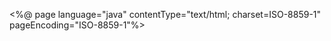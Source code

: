 <!-- https://github.com/darylrowland/angucomplete -->
<%@ page language="java" contentType="text/html; charset=ISO-8859-1"
    pageEncoding="ISO-8859-1"%>
<!DOCTYPE html PUBLIC "-//W3C//DTD HTML 4.01 Transitional//EN" "http://www.w3.org/TR/html4/loose.dtd">
<html>
<head>
<meta http-equiv="Content-Type" content="text/html; charset=ISO-8859-1">
<title>Insert title here</title>
 <meta name='viewport' content='width=device-width,initial-scale=1'>
 <script src="lib/com/org/util/nsImport.js"></script>
 <style>
 	/*from http://www.sanwebe.com/2013/10/css-html-form-styles*/
 	/* #### Dark Matter #### */
	.dark-matter {
	    margin-left: auto;
	    margin-right: auto;
	    max-width: 500px;
	    background: #555;
	    padding: 20px 30px 20px 30px;
	    color: #D3D3D3;
	    text-shadow: 1px 1px 1px #444;
	    border: none;
	    border-radius: 5px;
	    -webkit-border-radius: 5px;
	    -moz-border-radius: 5px;
	}
	.dark-matter h1 {
	    padding: 0px 0px 10px 40px;
	    display: block;
	    border-bottom: 1px solid #444;
	    margin: -10px -30px 30px -30px;
	}
	.dark-matter h1>span {
	    display: block;
	    font-size: 11px;
	}
	.dark-matter label {
	    display: block;
	    margin: 0px 0px 5px;
	}
	.dark-matter .labelSpan {
	    float: left;
	    width: 20%;
	    text-align: right;
	    padding-right: 10px;
	    margin-top: 10px;
	    font-weight: bold;
	}
	.dark-matter input[type="text"], .dark-matter input[type="email"], .dark-matter textarea, .dark-matter select {
	    border: none;
	    color: #525252;
	    height: 25px;
	    line-height:15px;
	    margin-bottom: 16px;
	    margin-right: 6px;
	    margin-top: 2px;
	    outline: 0 none;
	    padding: 5px 0px 5px 5px;
	    width: 70%;
	    border-radius: 2px;
	    -webkit-border-radius: 2px;
	    -moz-border-radius: 2px;
	    -moz-box-shadow: inset 0 1px 1px rgba(0, 0, 0, 0.075);
	    background: #DFDFDF;
	}
	.dark-matter select {
	    background: #DFDFDF no-repeat right;
	    background: #DFDFDF no-repeat right;
	    appearance:none;
	    -webkit-appearance:none; 
	    -moz-appearance: none;
	    text-indent: 0.01px;
	    text-overflow: '';
	    width: 70%;
	    height: 35px;
	    color: #525252;
	    line-height: 25px;
	}
	.dark-matter .button {
	    background: #FFCC02;
	    border: none;
	    padding: 10px 25px 10px 25px;
	    color: #585858;
	    border-radius: 4px;
	    -moz-border-radius: 4px;
	    -webkit-border-radius: 4px;
	    text-shadow: 1px 1px 1px #FFE477;
	    font-weight: bold;
	    box-shadow: 1px 1px 1px #3D3D3D;
	    -webkit-box-shadow:1px 1px 1px #3D3D3D;
	    -moz-box-shadow:1px 1px 1px #3D3D3D;
	}
	
	.dark-matter .button:hover {
	    color: #333;
	    background-color: #EBEBEB;
	}
 </style>
 <style>
  	.hbox 
	{
	  overflow-x:auto;
	  overflow-y:hidden;
	}
	
	.hbox > * 
	{
	  display: inline-block;
	   vertical-align: middle;
	  
	}
	
</style>
</head>
<body onload="loadHandler();">
	<template id="templateDemo">
			<div accessor-name="rendererBody" class="hbox" style="height:20px;">
				<label accessor-name="label1"></label>
				
				<label accessor-name="label2"></label>
			</div>
	</template>
 	<nsimport file="nsTextBox.js">
 	</nsimport>
	<form action="demo_form.asp" method="post" class="dark-matter">
		<h1>Contact Form<span>Please fill all the texts in the fields.</span></h1>
		<p>
			<label>
				<span class="labelSpan">User Name :</span>
				<ns-TextBox id="txtUserName" placeholder="User Name" type="text" class="nsTextBox" minChars="3" maxChars="10" restrict="A-Za-z-," 
							pattern="[a-zA-Z]{6,12}" required="true" showCustomValidation="true">
				</ns-TextBox> 
			</label>
			<label>
				<span class="labelSpan">Password :</span>
				<ns-TextBox id="txtPassword" placeholder="Password" class="nsTextBox" displayAsPassword="true" required="true" showCustomValidation="true">
		 		</ns-TextBox>
		 	</label>
			<label>
				<span class="labelSpan">Country :</span>
				<ns-TextBox id="txtAutoComplete" type="autocomplete" placeholder="Search Countries" listWidth="300" class="nsTextBox" required="true" labelField="name" 
 					enableMultipleSelection="false" enableKeyboardNavigation="true" customScrollerRequired="true" showCustomValidation="true">
		 		</ns-TextBox> 
			</label>
			<label>
				<span class="labelSpan">Subject :</span>
				<select name="selection">
					<option value="Job Inquiry">Job Inquiry</option>
					<option value="General Question">General Question</option>
				</select>
			</label>
			<label>
				<span>&nbsp;</span>
				<input type="submit" class="button" value="Submit">
			</label>
		</p>
	</form>
	<form style="max-width:300px;" action="">

		<input type="submit" value="Submit">
	</form>
	<button onclick="toggleRestrict()">Toggle Restrict</button>
	<button onclick="setText()">Set Text</button>
	
	<script>
	function setData(renderer,item,labelField,searchString)
	{
		if(renderer)
		{
			if(item && item[labelField])
			{
				var txtAutoComplete = document.querySelector("#txtAutoComplete");
				var htmlText = item[labelField];
				if(htmlText != txtAutoComplete.getNoMessage())
				{
					if (searchString) 
					{
					      var words = '(' +
					      		searchString.split(/\ /).join(' |').split(/\(/).join('\\(').split(/\)/).join('\\)') + '|' +
					      		searchString.split(/\ /).join('|').split(/\(/).join('\\(').split(/\)/).join('\\)') +
					          ')',
					          exp = new RegExp(words, 'gi');
					      if (words.length) 
					      {
					    	  htmlText = htmlText.replace(exp, "<span class=\"nsTextHighlight\">$1</span>");
					      }
					}
					renderer.rendererBody.label2.innerHTML = "(" + item["code"] + ")";
				}
				renderer.rendererBody.label1.innerHTML = htmlText;
			}
			else
			{
				clearData(renderer);
			}
		}
	}
	
	function clearData(renderer)
	{
		if(renderer)
		{
			renderer.rendererBody.labe1.innerHTML = "";
			renderer.rendererBody.label2.innerHTML = "";
		}
	}
	</script>
	
	<script>
	
		function loadHandler()
		{
			ns.onload(function()
			{
				var txtAutoComplete = document.getElementById("txtAutoComplete");
				txtAutoComplete.setDataProvider(countries);
				txtAutoComplete.util.addEvent(txtAutoComplete,txtAutoComplete.ITEM_SELECTED,itemSelectHandler);
				txtAutoComplete.util.addEvent(txtAutoComplete,txtAutoComplete.ITEM_UNSELECTED,itemUnSelectHandler);
			});	
		}
		
		function itemSelectHandler(event)
		{
			console.log("Item Selected with details::" + event.detail["name"] + " with total items selected " + event.target.getSelectedItems().length);
			//console.log("Item Selected with details::" + event.detail + " with index " + event.index);
		}
		
		function itemUnSelectHandler(event)
		{
			console.log("Item Unselected with details::" + event.detail  + " with index " + event.index);
		}
		
		function toggleRestrict() 
		{
		   var txtUserName = document.querySelector("#txtUserName");
		   if(!txtUserName.getAttribute("restrict") || txtUserName.getAttribute("restrict") === "null")
		   {
			   txtUserName.setAttribute("restrict","A-Za-z-,");
		   }
		   else
		   {
			   txtUserName.setAttribute("restrict",null);
		   }
		}
		
		function setText() 
		{
		   var txtUserName = document.querySelector("#txtUserName");
		   txtUserName.setText("This is a for a demo");
		}
		
		var countries = [
		                    {name: 'Afghanistan', code: 'AF'},
		                    {name: 'Aland Islands', code: 'AX'},
		                    {name: 'Albania', code: 'AL'},
		                    {name: 'Algeria', code: 'DZ'},
		                    {name: 'American Samoa', code: 'AS'},
		                    {name: 'AndorrA', code: 'AD'},
		                    {name: 'Angola', code: 'AO'},
		                    {name: 'Anguilla', code: 'AI'},
		                    {name: 'Antarctica', code: 'AQ'},
		                    {name: 'Antigua and Barbuda', code: 'AG'},
		                    {name: 'Argentina', code: 'AR'},
		                    {name: 'Armenia', code: 'AM'},
		                    {name: 'Aruba', code: 'AW'},
		                    {name: 'Australia', code: 'AU'},
		                    {name: 'Austria', code: 'AT'},
		                    {name: 'Azerbaijan', code: 'AZ'},
		                    {name: 'Bahamas', code: 'BS'},
		                    {name: 'Bahrain', code: 'BH'},
		                    {name: 'Bangladesh', code: 'BD'},
		                    {name: 'Barbados', code: 'BB'},
		                    {name: 'Belarus', code: 'BY'},
		                    {name: 'Belgium', code: 'BE'},
		                    {name: 'Belize', code: 'BZ'},
		                    {name: 'Benin', code: 'BJ'},
		                    {name: 'Bermuda', code: 'BM'},
		                    {name: 'Bhutan', code: 'BT'},
		                    {name: 'Bolivia', code: 'BO'},
		                    {name: 'Bosnia and Herzegovina', code: 'BA'},
		                    {name: 'Botswana', code: 'BW'},
		                    {name: 'Bouvet Island', code: 'BV'},
		                    {name: 'Brazil', code: 'BR'},
		                    {name: 'Brunei Darussalam', code: 'BN'},
		                    {name: 'Bulgaria', code: 'BG'},
		                    {name: 'Burkina Faso', code: 'BF'},
		                    {name: 'Burundi', code: 'BI'},
		                    {name: 'Cambodia', code: 'KH'},
		                    {name: 'Cameroon', code: 'CM'},
		                    {name: 'Canada', code: 'CA'},
		                    {name: 'Cape Verde', code: 'CV'},
		                    {name: 'Cayman Islands', code: 'KY'},
		                    {name: 'Central African Republic', code: 'CF'},
		                    {name: 'Chad', code: 'TD'},
		                    {name: 'Chile', code: 'CL'},
		                    {name: 'China', code: 'CN'},
		                    {name: 'Christmas Island', code: 'CX'},
		                    {name: 'Cocos (Keeling) Islands', code: 'CC'},
		                    {name: 'Colombia', code: 'CO'},
		                    {name: 'Comoros', code: 'KM'},
		                    {name: 'Congo', code: 'CG'},
		                    {name: 'Cook Islands', code: 'CK'},
		                    {name: 'Costa Rica', code: 'CR'},
		                    {name: 'Cote D\'Ivoire', code: 'CI'},
		                    {name: 'Croatia', code: 'HR'},
		                    {name: 'Cuba', code: 'CU'},
		                    {name: 'Cyprus', code: 'CY'},
		                    {name: 'Czech Republic', code: 'CZ'},
		                    {name: 'Denmark', code: 'DK'},
		                    {name: 'Djibouti', code: 'DJ'},
		                    {name: 'Dominica', code: 'DM'},
		                    {name: 'Dominican Republic', code: 'DO'},
		                    {name: 'Ecuador', code: 'EC'},
		                    {name: 'Egypt', code: 'EG'},
		                    {name: 'El Salvador', code: 'SV'},
		                    {name: 'Equatorial Guinea', code: 'GQ'},
		                    {name: 'Eritrea', code: 'ER'},
		                    {name: 'Estonia', code: 'EE'},
		                    {name: 'Ethiopia', code: 'ET'},
		                    {name: 'Falkland Islands (Malvinas)', code: 'FK'},
		                    {name: 'Faroe Islands', code: 'FO'},
		                    {name: 'Fiji', code: 'FJ'},
		                    {name: 'Finland', code: 'FI'},
		                    {name: 'France', code: 'FR'},
		                    {name: 'French Guiana', code: 'GF'},
		                    {name: 'French Polynesia', code: 'PF'},
		                    {name: 'French Southern Territories', code: 'TF'},
		                    {name: 'Gabon', code: 'GA'},
		                    {name: 'Gambia', code: 'GM'},
		                    {name: 'Georgia', code: 'GE'},
		                    {name: 'Germany', code: 'DE'},
		                    {name: 'Ghana', code: 'GH'},
		                    {name: 'Gibraltar', code: 'GI'},
		                    {name: 'Greece', code: 'GR'},
		                    {name: 'Greenland', code: 'GL'},
		                    {name: 'Grenada', code: 'GD'},
		                    {name: 'Guadeloupe', code: 'GP'},
		                    {name: 'Guam', code: 'GU'},
		                    {name: 'Guatemala', code: 'GT'},
		                    {name: 'Guernsey', code: 'GG'},
		                    {name: 'Guinea', code: 'GN'},
		                    {name: 'Guinea-Bissau', code: 'GW'},
		                    {name: 'Guyana', code: 'GY'},
		                    {name: 'Haiti', code: 'HT'},
		                    {name: 'Honduras', code: 'HN'},
		                    {name: 'Hong Kong', code: 'HK'},
		                    {name: 'Hungary', code: 'HU'},
		                    {name: 'Iceland', code: 'IS'},
		                    {name: 'India', code: 'IN'},
		                    {name: 'Indonesia', code: 'ID'},
		                    {name: 'Iraq', code: 'IQ'},
		                    {name: 'Ireland', code: 'IE'},
		                    {name: 'Isle of Man', code: 'IM'},
		                    {name: 'Israel', code: 'IL'},
		                    {name: 'Italy', code: 'IT'},
		                    {name: 'Jamaica', code: 'JM'},
		                    {name: 'Japan', code: 'JP'},
		                    {name: 'Jersey', code: 'JE'},
		                    {name: 'Jordan', code: 'JO'},
		                    {name: 'Kazakhstan', code: 'KZ'},
		                    {name: 'Kenya', code: 'KE'},
		                    {name: 'Kiribati', code: 'KI'},
		                    {name: 'Korea, Republic of', code: 'KR'},
		                    {name: 'Kuwait', code: 'KW'},
		                    {name: 'Kyrgyzstan', code: 'KG'},
		                    {name: 'Latvia', code: 'LV'},
		                    {name: 'Lebanon', code: 'LB'},
		                    {name: 'Lesotho', code: 'LS'},
		                    {name: 'Liberia', code: 'LR'},
		                    {name: 'Libyan Arab Jamahiriya', code: 'LY'},
		                    {name: 'Liechtenstein', code: 'LI'},
		                    {name: 'Lithuania', code: 'LT'},
		                    {name: 'Luxembourg', code: 'LU'},
		                    {name: 'Macao', code: 'MO'},
		                    {name: 'Madagascar', code: 'MG'},
		                    {name: 'Malawi', code: 'MW'},
		                    {name: 'Malaysia', code: 'MY'},
		                    {name: 'Maldives', code: 'MV'},
		                    {name: 'Mali', code: 'ML'},
		                    {name: 'Malta', code: 'MT'},
		                    {name: 'Marshall Islands', code: 'MH'},
		                    {name: 'Martinique', code: 'MQ'},
		                    {name: 'Mauritania', code: 'MR'},
		                    {name: 'Mauritius', code: 'MU'},
		                    {name: 'Mayotte', code: 'YT'},
		                    {name: 'Mexico', code: 'MX'},
		                    {name: 'Moldova, Republic of', code: 'MD'},
		                    {name: 'Monaco', code: 'MC'},
		                    {name: 'Mongolia', code: 'MN'},
		                    {name: 'Montserrat', code: 'MS'},
		                    {name: 'Morocco', code: 'MA'},
		                    {name: 'Mozambique', code: 'MZ'},
		                    {name: 'Myanmar', code: 'MM'},
		                    {name: 'Namibia', code: 'NA'},
		                    {name: 'Nauru', code: 'NR'},
		                    {name: 'Nepal', code: 'NP'},
		                    {name: 'Netherlands', code: 'NL'},
		                    {name: 'Netherlands Antilles', code: 'AN'},
		                    {name: 'New Caledonia', code: 'NC'},
		                    {name: 'New Zealand', code: 'NZ'},
		                    {name: 'Nicaragua', code: 'NI'},
		                    {name: 'Niger', code: 'NE'},
		                    {name: 'Nigeria', code: 'NG'},
		                    {name: 'Niue', code: 'NU'},
		                    {name: 'Norfolk Island', code: 'NF'},
		                    {name: 'Northern Mariana Islands', code: 'MP'},
		                    {name: 'Norway', code: 'NO'},
		                    {name: 'Oman', code: 'OM'},
		                    {name: 'Pakistan', code: 'PK'},
		                    {name: 'Palau', code: 'PW'},
		                    {name: 'Palestinian Territory, Occupied', code: 'PS'},
		                    {name: 'Panama', code: 'PA'},
		                    {name: 'Papua New Guinea', code: 'PG'},
		                    {name: 'Paraguay', code: 'PY'},
		                    {name: 'Peru', code: 'PE'},
		                    {name: 'Philippines', code: 'PH'},
		                    {name: 'Pitcairn', code: 'PN'},
		                    {name: 'Poland', code: 'PL'},
		                    {name: 'Portugal', code: 'PT'},
		                    {name: 'Puerto Rico', code: 'PR'},
		                    {name: 'Qatar', code: 'QA'},
		                    {name: 'Reunion', code: 'RE'},
		                    {name: 'Romania', code: 'RO'},
		                    {name: 'Russian Federation', code: 'RU'},
		                    {name: 'RWANDA', code: 'RW'},
		                    {name: 'Saint Helena', code: 'SH'},
		                    {name: 'Saint Kitts and Nevis', code: 'KN'},
		                    {name: 'Saint Lucia', code: 'LC'},
		                    {name: 'Saint Pierre and Miquelon', code: 'PM'},
		                    {name: 'Samoa', code: 'WS'},
		                    {name: 'San Marino', code: 'SM'},
		                    {name: 'Sao Tome and Principe', code: 'ST'},
		                    {name: 'Saudi Arabia', code: 'SA'},
		                    {name: 'Senegal', code: 'SN'},
		                    {name: 'Serbia and Montenegro', code: 'CS'},
		                    {name: 'Seychelles', code: 'SC'},
		                    {name: 'Sierra Leone', code: 'SL'},
		                    {name: 'Singapore', code: 'SG'},
		                    {name: 'Slovakia', code: 'SK'},
		                    {name: 'Slovenia', code: 'SI'},
		                    {name: 'Solomon Islands', code: 'SB'},
		                    {name: 'Somalia', code: 'SO'},
		                    {name: 'South Africa', code: 'ZA'},
		                    {name: 'Spain', code: 'ES'},
		                    {name: 'Sri Lanka', code: 'LK'},
		                    {name: 'Sudan', code: 'SD'},
		                    {name: 'Suriname', code: 'SR'},
		                    {name: 'Svalbard and Jan Mayen', code: 'SJ'},
		                    {name: 'Swaziland', code: 'SZ'},
		                    {name: 'Sweden', code: 'SE'},
		                    {name: 'Switzerland', code: 'CH'},
		                    {name: 'Syrian Arab Republic', code: 'SY'},
		                    {name: 'Tajikistan', code: 'TJ'},
		                    {name: 'Thailand', code: 'TH'},
		                    {name: 'Timor-Leste', code: 'TL'},
		                    {name: 'Togo', code: 'TG'},
		                    {name: 'Tokelau', code: 'TK'},
		                    {name: 'Tonga', code: 'TO'},
		                    {name: 'Trinidad and Tobago', code: 'TT'},
		                    {name: 'Tunisia', code: 'TN'},
		                    {name: 'Turkey', code: 'TR'},
		                    {name: 'Turkmenistan', code: 'TM'},
		                    {name: 'Tuvalu', code: 'TV'},
		                    {name: 'Uganda', code: 'UG'},
		                    {name: 'Ukraine', code: 'UA'},
		                    {name: 'United Arab Emirates', code: 'AE'},
		                    {name: 'United Kingdom', code: 'GB'},
		                    {name: 'United States', code: 'US'},
		                    {name: 'Uruguay', code: 'UY'},
		                    {name: 'Uzbekistan', code: 'UZ'},
		                    {name: 'Vanuatu', code: 'VU'},
		                    {name: 'Venezuela', code: 'VE'},
		                    {name: 'Vietnam', code: 'VN'},
		                    {name: 'Virgin Islands, British', code: 'VG'},
		                    {name: 'Virgin Islands, U.S.', code: 'VI'},
		                    {name: 'Wallis and Futuna', code: 'WF'},
		                    {name: 'Western Sahara', code: 'EH'},
		                    {name: 'Yemen', code: 'YE'},
		                    {name: 'Zambia', code: 'ZM'},
		                    {name: 'Zimbabwe', code: 'ZW'}
		                ];
		
	
	
	</script>

</body>


</html>
